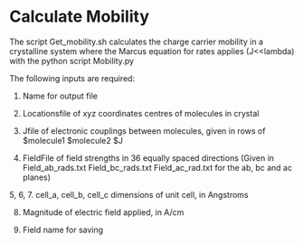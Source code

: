 # Calculate Mobility

The script Get_mobility.sh calculates the charge carrier mobility in a crystalline system where the Marcus equation for rates applies (J<<lambda) with the python script Mobility.py

The following inputs are required:

1. Name for output file

2. Locationsfile of xyz coordinates centres of molecules in crystal

3. Jfile of electronic couplings between molecules, given in rows of $molecule1 $molecule2 $J

4. FieldFile of field strengths in 36 equally spaced directions (Given in Field_ab_rads.txt Field_bc_rads.txt Field_ac_rad.txt for the ab, bc and ac planes)

5, 6, 7. cell_a, cell_b, cell_c dimensions of unit cell, in Angstroms

8. Magnitude of electric field applied, in A/cm

9. Field name for saving